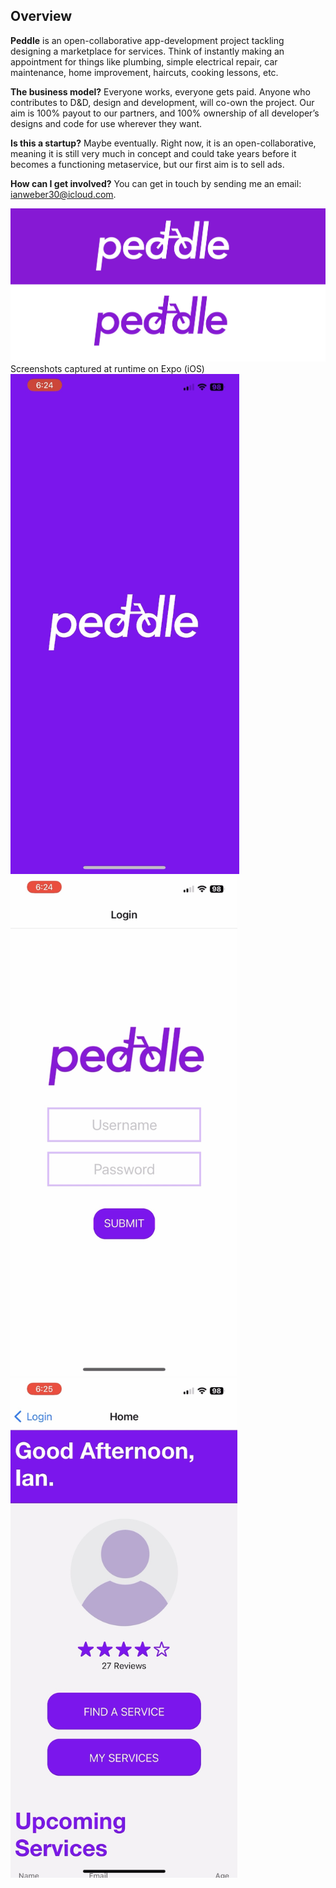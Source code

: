 ## Overview
**Peddle** is an open-collaborative app-development project tackling designing a marketplace for services. Think of instantly making an appointment for things like plumbing, simple electrical repair, car maintenance, home improvement, haircuts, cooking lessons, etc. 

**The business model?** Everyone works, everyone gets paid. Anyone who contributes to D&D, design and development, will co-own the project. Our aim is 100% payout to our partners, and 100% ownership of all developer’s designs and code for use wherever they want. 

**Is this a startup?** Maybe eventually. Right now, it is an open-collaborative, meaning it is still very much in concept and could take years before it becomes a functioning metaservice, but our first aim is to sell ads. 

**How can I get involved?** You can get in touch by sending me an email: ianweber30@icloud.com.

![Peddle logo](peddle_logo_v3.png)
Screenshots captured at runtime on Expo (iOS)  <br>
<img src="IMG_0046.jpeg" height="800">
<img src="IMG_0047.jpeg" height="800">
<img src="IMG_0049.jpeg" height="800">
